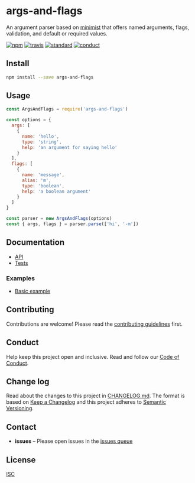 # args-and-flags

An argument parser based on [minimist](https://npmjs.com/minimist) that offers named arguments, flags, validation, and default or required values.

[![npm][npm-image]][npm-url]
[![travis][travis-image]][travis-url]
[![standard][standard-image]][standard-url]
[![conduct][conduct]][conduct-url]

[npm-image]: https://img.shields.io/npm/v/args-and-flags.svg?style=flat-square
[npm-url]: https://www.npmjs.com/package/args-and-flags
[travis-image]: https://img.shields.io/travis/sethvincent/args-and-flags.svg?style=flat-square
[travis-url]: https://travis-ci.org/sethvincent/args-and-flags
[standard-image]: https://img.shields.io/badge/code%20style-standard-brightgreen.svg?style=flat-square
[standard-url]: http://npm.im/standard
[conduct]: https://img.shields.io/badge/code%20of%20conduct-contributor%20covenant-green.svg?style=flat-square
[conduct-url]: CODE_OF_CONDUCT.md

## Install

```sh
npm install --save args-and-flags
```

## Usage

```js
const ArgsAndFlags = require('args-and-flags')

const options = {
  args: [
    {
      name: 'hello',
      type: 'string',
      help: 'an argument for saying hello'
    }
  ],
  flags: [
    {
      name: 'message',
      alias: 'm',
      type: 'boolean',
      help: 'a boolean argument'
    }
  ]
}

const parser = new ArgsAndFlags(options)
const { args, flags } = parser.parse(['hi', '-m'])
```

## Documentation
- [API](docs/api.md)
- [Tests](tests/)

### Examples
- [Basic example](examples/basic-usage.js)

## Contributing

Contributions are welcome! Please read the [contributing guidelines](CONTRIBUTING.md) first.

## Conduct

Help keep this project open and inclusive. Read and follow our [Code of Conduct](CODE_OF_CONDUCT.md).

## Change log

Read about the changes to this project in [CHANGELOG.md](CHANGELOG.md). The format is based on [Keep a Changelog](http://keepachangelog.com/) and this project adheres to [Semantic Versioning](http://semver.org/).

## Contact

- **issues** – Please open issues in the [issues queue](https://github.com/sethvincent/args-and-flags/issues)

## License

[ISC](LICENSE.md)
